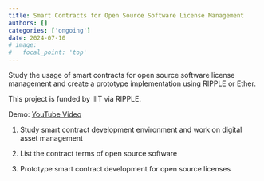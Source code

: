 ```yaml
---
title: Smart Contracts for Open Source Software License Management
authors: []
categories: ['ongoing']
date: 2024-07-10
# image:
#   focal_point: 'top'
---
```


Study the usage of smart contracts for open source software license management and create a prototype implementation using RIPPLE or Ether.

This project is funded by IIIT via RIPPLE.

Demo: [YouTube Video](https://www.youtube.com/watch?v=NlqTsSvGoLY)

<!--more-->

1. Study smart contract development environment and work on digital asset management

2. List the contract terms of open source software

3. Prototype smart contract development for open source licenses

